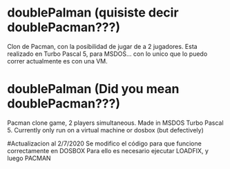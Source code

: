 # doublePalman (quisiste decir doublePacman???)
Clon de Pacman, con la posibilidad de jugar de a 2 jugadores. Esta realizado en Turbo Pascal 5, para MSDOS... con lo unico que lo puedo correr actualmente es con una VM.

# doublePalman (Did you mean doublePacman???)
Pacman clone game, 2 players simultaneous. Made in MSDOS Turbo Pascal 5. Currently only run on a virtual machine or dosbox (but defectively)

#Actualizacion al 2/7/2020
Se modifico el código para que funcione correctamente en DOSBOX
Para ello es necesario ejecutar LOADFIX, y luego PACMAN 

